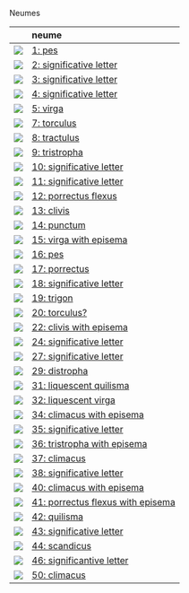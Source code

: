 Neumes

|     | neume  |
|:---------|:---------|
| ![](http://www.homermultitext.org/iipsrv?OBJ=IIP,1.0&FIF=/project/homer/pyramidal/deepzoom/ecod/einsiedeln121imgs/v1/sbe_0121_030.tif&WID=100&RGN=0.71,0.0465,0.04,0.0188&CVT=JPEG) | [1: pes](http://www.homermultitext.org/ict2?urn=urn:cite2:ecod:einsiedeln121imgs.v1:sbe_0121_030@0.71,0.0465,0.04,0.0188) |
| ![](http://www.homermultitext.org/iipsrv?OBJ=IIP,1.0&FIF=/project/homer/pyramidal/deepzoom/ecod/einsiedeln121imgs/v1/sbe_0121_030.tif&WID=100&RGN=0.703,0.0608,0.013,0.0105&CVT=JPEG) | [2: significative letter](http://www.homermultitext.org/ict2?urn=urn:cite2:ecod:einsiedeln121imgs.v1:sbe_0121_030@0.703,0.0608,0.013,0.0105) |
| ![](http://www.homermultitext.org/iipsrv?OBJ=IIP,1.0&FIF=/project/homer/pyramidal/deepzoom/ecod/einsiedeln121imgs/v1/sbe_0121_030.tif&WID=100&RGN=0.718,0.0638,0.017,0.0083&CVT=JPEG) | [3: significative letter](http://www.homermultitext.org/ict2?urn=urn:cite2:ecod:einsiedeln121imgs.v1:sbe_0121_030@0.718,0.0638,0.017,0.0083) |
| ![](http://www.homermultitext.org/iipsrv?OBJ=IIP,1.0&FIF=/project/homer/pyramidal/deepzoom/ecod/einsiedeln121imgs/v1/sbe_0121_030.tif&WID=100&RGN=0.794,0.054,0.019,0.0165&CVT=JPEG) | [4: significative letter](http://www.homermultitext.org/ict2?urn=urn:cite2:ecod:einsiedeln121imgs.v1:sbe_0121_030@0.794,0.054,0.019,0.0165) |
| ![](http://www.homermultitext.org/iipsrv?OBJ=IIP,1.0&FIF=/project/homer/pyramidal/deepzoom/ecod/einsiedeln121imgs/v1/sbe_0121_030.tif&WID=100&RGN=0.821,0.0473,0.02,0.021&CVT=JPEG) | [5: virga](http://www.homermultitext.org/ict2?urn=urn:cite2:ecod:einsiedeln121imgs.v1:sbe_0121_030@0.821,0.0473,0.02,0.021) |
| ![](http://www.homermultitext.org/iipsrv?OBJ=IIP,1.0&FIF=/project/homer/pyramidal/deepzoom/ecod/einsiedeln121imgs/v1/sbe_0121_030.tif&WID=100&RGN=0.78,0.1418,0.034,0.0188&CVT=JPEG) | [7: torculus](http://www.homermultitext.org/ict2?urn=urn:cite2:ecod:einsiedeln121imgs.v1:sbe_0121_030@0.78,0.1418,0.034,0.0188) |
| ![](http://www.homermultitext.org/iipsrv?OBJ=IIP,1.0&FIF=/project/homer/pyramidal/deepzoom/ecod/einsiedeln121imgs/v1/sbe_0121_030.tif&WID=100&RGN=0.847,0.1523,0.024,0.0098&CVT=JPEG) | [8: tractulus](http://www.homermultitext.org/ict2?urn=urn:cite2:ecod:einsiedeln121imgs.v1:sbe_0121_030@0.847,0.1523,0.024,0.0098) |
| ![](http://www.homermultitext.org/iipsrv?OBJ=IIP,1.0&FIF=/project/homer/pyramidal/deepzoom/ecod/einsiedeln121imgs/v1/sbe_0121_030.tif&WID=100&RGN=0.644,0.3046,0.037,0.0128&CVT=JPEG) | [9: tristropha](http://www.homermultitext.org/ict2?urn=urn:cite2:ecod:einsiedeln121imgs.v1:sbe_0121_030@0.644,0.3046,0.037,0.0128) |
| ![](http://www.homermultitext.org/iipsrv?OBJ=IIP,1.0&FIF=/project/homer/pyramidal/deepzoom/ecod/einsiedeln121imgs/v1/sbe_0121_030.tif&WID=100&RGN=0.835,0.3068,0.014,0.0165&CVT=JPEG) | [10: significative letter](http://www.homermultitext.org/ict2?urn=urn:cite2:ecod:einsiedeln121imgs.v1:sbe_0121_030@0.835,0.3068,0.014,0.0165) |
| ![](http://www.homermultitext.org/iipsrv?OBJ=IIP,1.0&FIF=/project/homer/pyramidal/deepzoom/ecod/einsiedeln121imgs/v1/sbe_0121_030.tif&WID=100&RGN=0.85,0.3061,0.01,0.009&CVT=JPEG) | [11: significative letter](http://www.homermultitext.org/ict2?urn=urn:cite2:ecod:einsiedeln121imgs.v1:sbe_0121_030@0.85,0.3061,0.01,0.009) |
| ![](http://www.homermultitext.org/iipsrv?OBJ=IIP,1.0&FIF=/project/homer/pyramidal/deepzoom/ecod/einsiedeln121imgs/v1/sbe_0121_030.tif&WID=100&RGN=0.859,0.3046,0.034,0.0143&CVT=JPEG) | [12: porrectus flexus](http://www.homermultitext.org/ict2?urn=urn:cite2:ecod:einsiedeln121imgs.v1:sbe_0121_030@0.859,0.3046,0.034,0.0143) |
| ![](http://www.homermultitext.org/iipsrv?OBJ=IIP,1.0&FIF=/project/homer/pyramidal/deepzoom/ecod/einsiedeln121imgs/v1/sbe_0121_030.tif&WID=100&RGN=0.666,0.3766,0.021,0.0143&CVT=JPEG) | [13: clivis](http://www.homermultitext.org/ict2?urn=urn:cite2:ecod:einsiedeln121imgs.v1:sbe_0121_030@0.666,0.3766,0.021,0.0143) |
| ![](http://www.homermultitext.org/iipsrv?OBJ=IIP,1.0&FIF=/project/homer/pyramidal/deepzoom/ecod/einsiedeln121imgs/v1/sbe_0121_030.tif&WID=100&RGN=0.71,0.3818,0.01,0.0068&CVT=JPEG) | [14: punctum](http://www.homermultitext.org/ict2?urn=urn:cite2:ecod:einsiedeln121imgs.v1:sbe_0121_030@0.71,0.3818,0.01,0.0068) |
| ![](http://www.homermultitext.org/iipsrv?OBJ=IIP,1.0&FIF=/project/homer/pyramidal/deepzoom/ecod/einsiedeln121imgs/v1/sbe_0121_030.tif&WID=100&RGN=0.802,0.3706,0.02,0.018&CVT=JPEG) | [15: virga with episema](http://www.homermultitext.org/ict2?urn=urn:cite2:ecod:einsiedeln121imgs.v1:sbe_0121_030@0.802,0.3706,0.02,0.018) |
| ![](http://www.homermultitext.org/iipsrv?OBJ=IIP,1.0&FIF=/project/homer/pyramidal/deepzoom/ecod/einsiedeln121imgs/v1/sbe_0121_030.tif&WID=100&RGN=0.821,0.3683,0.022,0.0173&CVT=JPEG) | [16: pes](http://www.homermultitext.org/ict2?urn=urn:cite2:ecod:einsiedeln121imgs.v1:sbe_0121_030@0.821,0.3683,0.022,0.0173) |
| ![](http://www.homermultitext.org/iipsrv?OBJ=IIP,1.0&FIF=/project/homer/pyramidal/deepzoom/ecod/einsiedeln121imgs/v1/sbe_0121_030.tif&WID=100&RGN=0.462,0.4276,0.037,0.0188&CVT=JPEG) | [17: porrectus](http://www.homermultitext.org/ict2?urn=urn:cite2:ecod:einsiedeln121imgs.v1:sbe_0121_030@0.462,0.4276,0.037,0.0188) |
| ![](http://www.homermultitext.org/iipsrv?OBJ=IIP,1.0&FIF=/project/homer/pyramidal/deepzoom/ecod/einsiedeln121imgs/v1/sbe_0121_030.tif&WID=100&RGN=0.518,0.4276,0.026,0.0113&CVT=JPEG) | [18: significative letter](http://www.homermultitext.org/ict2?urn=urn:cite2:ecod:einsiedeln121imgs.v1:sbe_0121_030@0.518,0.4276,0.026,0.0113) |
| ![](http://www.homermultitext.org/iipsrv?OBJ=IIP,1.0&FIF=/project/homer/pyramidal/deepzoom/ecod/einsiedeln121imgs/v1/sbe_0121_030.tif&WID=100&RGN=0.699,0.4434,0.019,0.0165&CVT=JPEG) | [19: trigon](http://www.homermultitext.org/ict2?urn=urn:cite2:ecod:einsiedeln121imgs.v1:sbe_0121_030@0.699,0.4434,0.019,0.0165) |
| ![](http://www.homermultitext.org/iipsrv?OBJ=IIP,1.0&FIF=/project/homer/pyramidal/deepzoom/ecod/einsiedeln121imgs/v1/sbe_0121_030.tif&WID=100&RGN=0.712,0.4306,0.027,0.0158&CVT=JPEG) | [20: torculus?](http://www.homermultitext.org/ict2?urn=urn:cite2:ecod:einsiedeln121imgs.v1:sbe_0121_030@0.712,0.4306,0.027,0.0158) |
| ![](http://www.homermultitext.org/iipsrv?OBJ=IIP,1.0&FIF=/project/homer/pyramidal/deepzoom/ecod/einsiedeln121imgs/v1/sbe_0121_030.tif&WID=100&RGN=0.461,0.4966,0.033,0.018&CVT=JPEG) | [22: clivis with episema](http://www.homermultitext.org/ict2?urn=urn:cite2:ecod:einsiedeln121imgs.v1:sbe_0121_030@0.461,0.4966,0.033,0.018) |
| ![](http://www.homermultitext.org/iipsrv?OBJ=IIP,1.0&FIF=/project/homer/pyramidal/deepzoom/ecod/einsiedeln121imgs/v1/sbe_0121_030.tif&WID=100&RGN=0.475,0.5431,0.019,0.015&CVT=JPEG) | [24: significative letter](http://www.homermultitext.org/ict2?urn=urn:cite2:ecod:einsiedeln121imgs.v1:sbe_0121_030@0.475,0.5431,0.019,0.015) |
| ![](http://www.homermultitext.org/iipsrv?OBJ=IIP,1.0&FIF=/project/homer/pyramidal/deepzoom/ecod/einsiedeln121imgs/v1/sbe_0121_030.tif&WID=100&RGN=0.562,0.5566,0.029,0.0233&CVT=JPEG) | [27: significative letter](http://www.homermultitext.org/ict2?urn=urn:cite2:ecod:einsiedeln121imgs.v1:sbe_0121_030@0.562,0.5566,0.029,0.0233) |
| ![](http://www.homermultitext.org/iipsrv?OBJ=IIP,1.0&FIF=/project/homer/pyramidal/deepzoom/ecod/einsiedeln121imgs/v1/sbe_0121_030.tif&WID=100&RGN=0.72,0.5656,0.02,0.0128&CVT=JPEG) | [29: distropha](http://www.homermultitext.org/ict2?urn=urn:cite2:ecod:einsiedeln121imgs.v1:sbe_0121_030@0.72,0.5656,0.02,0.0128) |
| ![](http://www.homermultitext.org/iipsrv?OBJ=IIP,1.0&FIF=/project/homer/pyramidal/deepzoom/ecod/einsiedeln121imgs/v1/sbe_0121_030.tif&WID=100&RGN=0.788,0.5566,0.033,0.021&CVT=JPEG) | [31: liquescent quilisma](http://www.homermultitext.org/ict2?urn=urn:cite2:ecod:einsiedeln121imgs.v1:sbe_0121_030@0.788,0.5566,0.033,0.021) |
| ![](http://www.homermultitext.org/iipsrv?OBJ=IIP,1.0&FIF=/project/homer/pyramidal/deepzoom/ecod/einsiedeln121imgs/v1/sbe_0121_030.tif&WID=100&RGN=0.42,0.6174,0.021,0.0165&CVT=JPEG) | [32: liquescent virga](http://www.homermultitext.org/ict2?urn=urn:cite2:ecod:einsiedeln121imgs.v1:sbe_0121_030@0.42,0.6174,0.021,0.0165) |
| ![](http://www.homermultitext.org/iipsrv?OBJ=IIP,1.0&FIF=/project/homer/pyramidal/deepzoom/ecod/einsiedeln121imgs/v1/sbe_0121_030.tif&WID=100&RGN=0.634,0.6767,0.036,0.018&CVT=JPEG) | [34: climacus with episema](http://www.homermultitext.org/ict2?urn=urn:cite2:ecod:einsiedeln121imgs.v1:sbe_0121_030@0.634,0.6767,0.036,0.018) |
| ![](http://www.homermultitext.org/iipsrv?OBJ=IIP,1.0&FIF=/project/homer/pyramidal/deepzoom/ecod/einsiedeln121imgs/v1/sbe_0121_030.tif&WID=100&RGN=0.658,0.6744,0.018,0.012&CVT=JPEG) | [35: significative letter](http://www.homermultitext.org/ict2?urn=urn:cite2:ecod:einsiedeln121imgs.v1:sbe_0121_030@0.658,0.6744,0.018,0.012) |
| ![](http://www.homermultitext.org/iipsrv?OBJ=IIP,1.0&FIF=/project/homer/pyramidal/deepzoom/ecod/einsiedeln121imgs/v1/sbe_0121_030.tif&WID=100&RGN=0.674,0.6797,0.033,0.0128&CVT=JPEG) | [36: tristropha with episema](http://www.homermultitext.org/ict2?urn=urn:cite2:ecod:einsiedeln121imgs.v1:sbe_0121_030@0.674,0.6797,0.033,0.0128) |
| ![](http://www.homermultitext.org/iipsrv?OBJ=IIP,1.0&FIF=/project/homer/pyramidal/deepzoom/ecod/einsiedeln121imgs/v1/sbe_0121_030.tif&WID=100&RGN=0.709,0.6759,0.027,0.0173&CVT=JPEG) | [37: climacus](http://www.homermultitext.org/ict2?urn=urn:cite2:ecod:einsiedeln121imgs.v1:sbe_0121_030@0.709,0.6759,0.027,0.0173) |
| ![](http://www.homermultitext.org/iipsrv?OBJ=IIP,1.0&FIF=/project/homer/pyramidal/deepzoom/ecod/einsiedeln121imgs/v1/sbe_0121_030.tif&WID=100&RGN=0.426,0.7277,0.009,0.009&CVT=JPEG) | [38: significative letter](http://www.homermultitext.org/ict2?urn=urn:cite2:ecod:einsiedeln121imgs.v1:sbe_0121_030@0.426,0.7277,0.009,0.009) |
| ![](http://www.homermultitext.org/iipsrv?OBJ=IIP,1.0&FIF=/project/homer/pyramidal/deepzoom/ecod/einsiedeln121imgs/v1/sbe_0121_030.tif&WID=100&RGN=0.539,0.7434,0.027,0.021&CVT=JPEG) | [40: climacus with episema](http://www.homermultitext.org/ict2?urn=urn:cite2:ecod:einsiedeln121imgs.v1:sbe_0121_030@0.539,0.7434,0.027,0.021) |
| ![](http://www.homermultitext.org/iipsrv?OBJ=IIP,1.0&FIF=/project/homer/pyramidal/deepzoom/ecod/einsiedeln121imgs/v1/sbe_0121_030.tif&WID=100&RGN=0.421,0.7299,0.035,0.0195&CVT=JPEG) | [41: porrectus flexus with episema](http://www.homermultitext.org/ict2?urn=urn:cite2:ecod:einsiedeln121imgs.v1:sbe_0121_030@0.421,0.7299,0.035,0.0195) |
| ![](http://www.homermultitext.org/iipsrv?OBJ=IIP,1.0&FIF=/project/homer/pyramidal/deepzoom/ecod/einsiedeln121imgs/v1/sbe_0121_030.tif&WID=100&RGN=0.605,0.7419,0.024,0.0128&CVT=JPEG) | [42: quilisma](http://www.homermultitext.org/ict2?urn=urn:cite2:ecod:einsiedeln121imgs.v1:sbe_0121_030@0.605,0.7419,0.024,0.0128) |
| ![](http://www.homermultitext.org/iipsrv?OBJ=IIP,1.0&FIF=/project/homer/pyramidal/deepzoom/ecod/einsiedeln121imgs/v1/sbe_0121_030.tif&WID=100&RGN=0.619,0.7712,0.016,0.0128&CVT=JPEG) | [43: significative letter](http://www.homermultitext.org/ict2?urn=urn:cite2:ecod:einsiedeln121imgs.v1:sbe_0121_030@0.619,0.7712,0.016,0.0128) |
| ![](http://www.homermultitext.org/iipsrv?OBJ=IIP,1.0&FIF=/project/homer/pyramidal/deepzoom/ecod/einsiedeln121imgs/v1/sbe_0121_030.tif&WID=100&RGN=0.628,0.7464,0.033,0.027&CVT=JPEG) | [44: scandicus](http://www.homermultitext.org/ict2?urn=urn:cite2:ecod:einsiedeln121imgs.v1:sbe_0121_030@0.628,0.7464,0.033,0.027) |
| ![](http://www.homermultitext.org/iipsrv?OBJ=IIP,1.0&FIF=/project/homer/pyramidal/deepzoom/ecod/einsiedeln121imgs/v1/sbe_0121_030.tif&WID=100&RGN=0.489,0.7862,0.017,0.0128&CVT=JPEG) | [46: significantive letter](http://www.homermultitext.org/ict2?urn=urn:cite2:ecod:einsiedeln121imgs.v1:sbe_0121_030@0.489,0.7862,0.017,0.0128) |
| ![](http://www.homermultitext.org/iipsrv?OBJ=IIP,1.0&FIF=/project/homer/pyramidal/deepzoom/ecod/einsiedeln121imgs/v1/sbe_0121_030.tif&WID=100&RGN=0.635,0.7929,0.037,0.0315&CVT=JPEG) | [50: climacus](http://www.homermultitext.org/ict2?urn=urn:cite2:ecod:einsiedeln121imgs.v1:sbe_0121_030@0.635,0.7929,0.037,0.0315) |
